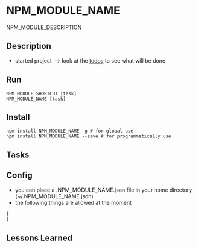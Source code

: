 # NPM_MODULE_NAME
NPM_MODULE_DESCRIPTION

## Description
* started project --> look at the [todos](todo.md) to see what will be done

## Run
```
NPM_MODULE_SHORTCUT [task]
NPM_MODULE_NAME [task]
```

## Install

```
npm install NPM_MODULE_NAME -g # for global use
npm install NPM_MODULE_NAME --save # for programmatically use
```

## Tasks

## Config
* you can place a .NPM_MODULE_NAME.json file in your home directory (~/.NPM_MODULE_NAME.json)
* the following things are allowed at the moment
```javascript
{
}
```

## Lessons Learned

